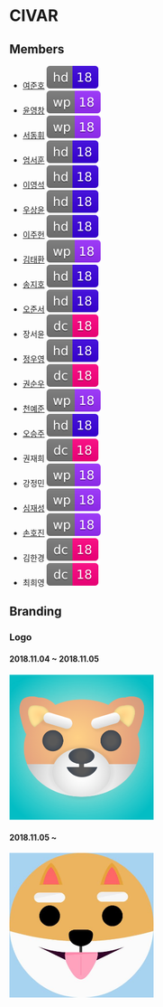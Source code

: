 # CIVAR

## Members

- [여준호](https://github.com/junhoyeo) ![hd18](./images/badges/18hd.svg)
- [윤영창](https://github.com/YunYeongChang) ![wp18](./images/badges/18wp.svg)
- [서동휘](https://github.com/suhdonghwi) ![wp18](./images/badges/18wp.svg)
- [엄서훈](https://github.com/uhmtoto) ![hd18](./images/badges/18hd.svg)
- [이영석](https://github.com/youngsouk) ![hd18](./images/badges/18hd.svg)
- [우상윤](https://github.com/SYWoo2003) ![hd18](./images/badges/18hd.svg)
- [이주헌](https://github.com/dlwngjs) ![hd18](./images/badges/18hd.svg)
- [김태환](https://github.com/ted1006) ![wp18](./images/badges/18wp.svg)
- [송지호](https://github.com/Harugatto) ![hd18](./images/badges/18hd.svg)
- [오준서](https://github.com/hunsol03) ![hd18](./images/badges/18hd.svg)
- 장서윤 ![dc18](./images/badges/18dc.svg)
- [정우영](https://github.com/hellofriends-GH) ![hd18](./images/badges/18hd.svg)
- [권순우](https://github.com/soonzaaaa) ![dc18](./images/badges/18dc.svg)
- [천예준](https://github.com/yejunwp) ![wp18](./images/badges/18wp.svg)
- [오승주](https://github.com/ohboksa) ![hd18](./images/badges/18hd.svg)
- 권재희 ![dc18](./images/badges/18dc.svg)
- 강정민 ![wp18](./images/badges/18wp.svg)
- [심재성](https://github.com/Jaeseong-CS) ![wp18](./images/badges/18wp.svg)
- [손호진](https://github.com/Son-Hojin) ![wp18](./images/badges/18wp.svg)
- 김한경 ![dc18](./images/badges/18dc.svg)
- 최희영 ![dc18](./images/badges/18dc.svg)

## Branding

### Logo

#### 2018.11.04 ~ 2018.11.05
<img src="./images/design/logo/20181104/logo.png" width=256>

#### 2018.11.05 ~ 
<img src="./images/design/logo/20181105/logo.jpeg" width=256>
